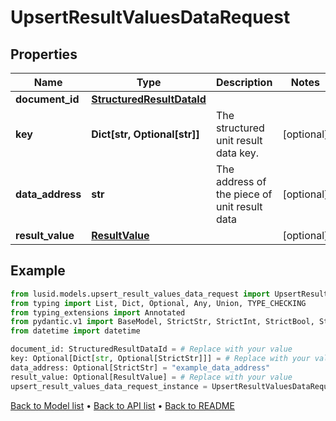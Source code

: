 # UpsertResultValuesDataRequest

## Properties
Name | Type | Description | Notes
------------ | ------------- | ------------- | -------------
**document_id** | [**StructuredResultDataId**](StructuredResultDataId.md) |  | 
**key** | **Dict[str, Optional[str]]** | The structured unit result data key. | [optional] 
**data_address** | **str** | The address of the piece of unit result data | [optional] 
**result_value** | [**ResultValue**](ResultValue.md) |  | [optional] 
## Example

```python
from lusid.models.upsert_result_values_data_request import UpsertResultValuesDataRequest
from typing import List, Dict, Optional, Any, Union, TYPE_CHECKING
from typing_extensions import Annotated
from pydantic.v1 import BaseModel, StrictStr, StrictInt, StrictBool, StrictFloat, StrictBytes, Field, validator, ValidationError, conlist, constr
from datetime import datetime

document_id: StructuredResultDataId = # Replace with your value
key: Optional[Dict[str, Optional[StrictStr]]] = # Replace with your value
data_address: Optional[StrictStr] = "example_data_address"
result_value: Optional[ResultValue] = # Replace with your value
upsert_result_values_data_request_instance = UpsertResultValuesDataRequest(document_id=document_id, key=key, data_address=data_address, result_value=result_value)

```

[Back to Model list](../README.md#documentation-for-models) &#8226; [Back to API list](../README.md#documentation-for-api-endpoints) &#8226; [Back to README](../README.md)

